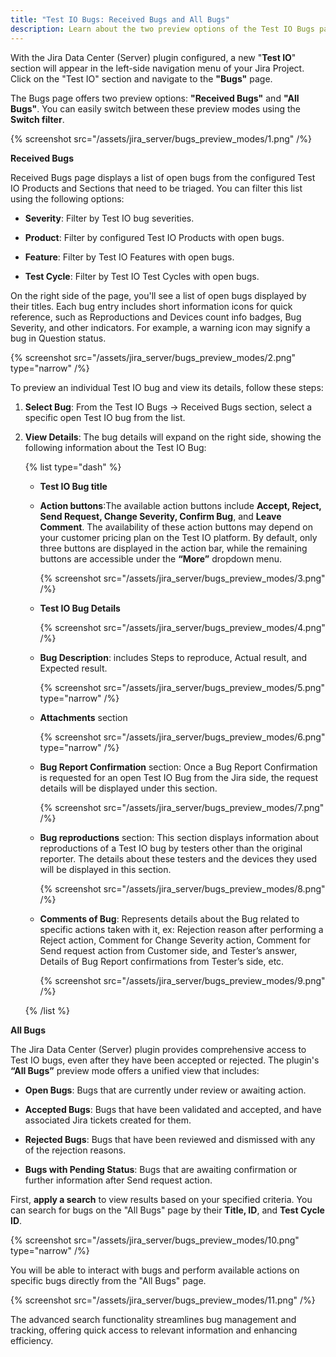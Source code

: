 ```yaml
---
title: "Test IO Bugs: Received Bugs and All Bugs"
description: Learn about the two preview options of the Test IO Bugs page.
---
```


With the Jira Data Center (Server) plugin configured, a new "**Test IO**" section will appear in the left-side navigation menu of your Jira Project. Click on the "Test IO" section and navigate to the **"Bugs"** page.

The Bugs page offers two preview options: **"Received Bugs"** and **"All Bugs"**. You can easily switch between these preview modes using the **Switch filter**.

{% screenshot src="/assets/jira_server/bugs_preview_modes/1.png" /%}

**Received Bugs**

Received Bugs page displays a list of open bugs from the configured Test IO Products and Sections that need to be triaged. You can filter this list using the following options:

- **Severity**: Filter by Test IO bug severities.

- **Product**: Filter by configured Test IO Products with open bugs.

- **Feature**: Filter by Test IO Features with open bugs.

- **Test Cycle**: Filter by Test IO Test Cycles with open bugs.

On the right side of the page, you'll see a list of open bugs displayed by their titles. Each bug entry includes short information icons for quick reference, such as Reproductions and Devices count info badges, Bug Severity, and other indicators. For example, a warning icon may signify a bug in Question status.

{% screenshot src="/assets/jira_server/bugs_preview_modes/2.png" type="narrow" /%}

To preview an individual Test IO bug and view its details, follow these steps:

1. **Select Bug**: From the Test IO Bugs -> Received Bugs section, select a specific open Test IO bug from the list.

2. **View Details**: The bug details will expand on the right side, showing the following information about the Test IO Bug:

   {% list type="dash" %}

   - **Test IO Bug title**
   - **Action buttons**:The available action buttons include **Accept, Reject, Send Request, Change Severity, Confirm Bug**, and **Leave Comment**. The availability of these action buttons may depend on your customer pricing plan on the Test IO platform. By default, only three buttons are displayed in the action bar, while the remaining buttons are accessible under the **“More”** dropdown menu.

     {% screenshot src="/assets/jira_server/bugs_preview_modes/3.png" /%}

   - **Test IO Bug Details**

     {% screenshot src="/assets/jira_server/bugs_preview_modes/4.png" /%}

   - **Bug Description**: includes Steps to reproduce, Actual result, and Expected result.

     {% screenshot src="/assets/jira_server/bugs_preview_modes/5.png" type="narrow" /%}

   - **Attachments** section

     {% screenshot src="/assets/jira_server/bugs_preview_modes/6.png" type="narrow" /%}

   - **Bug Report Confirmation** section: Once a Bug Report Confirmation is requested for an open Test IO Bug from the Jira side, the request details will be displayed under this section.

     {% screenshot src="/assets/jira_server/bugs_preview_modes/7.png" /%}

   - **Bug reproductions** section: This section displays information about reproductions of a Test IO bug by testers other than the original reporter. The details about these testers and the devices they used will be displayed in this section.

     {% screenshot src="/assets/jira_server/bugs_preview_modes/8.png" /%}

   - **Comments of Bug**: Represents details about the Bug related to specific actions taken with it, ex: Rejection reason after performing a Reject action, Comment for Change Severity action, Comment for Send request action from Customer side, and Tester’s answer, Details of Bug Report confirmations from Tester’s side, etc.

     {% screenshot src="/assets/jira_server/bugs_preview_modes/9.png" /%}

   {% /list %}

**All Bugs**

The Jira Data Center (Server) plugin provides comprehensive access to Test IO bugs, even after they have been accepted or rejected. The plugin's **“All Bugs”** preview mode offers a unified view that includes:

- **Open Bugs**: Bugs that are currently under review or awaiting action.

- **Accepted Bugs**: Bugs that have been validated and accepted, and have associated Jira tickets created for them.

- **Rejected Bugs**: Bugs that have been reviewed and dismissed with any of the rejection reasons.

- **Bugs with Pending Status**: Bugs that are awaiting confirmation or further information after Send request action.

First, **apply a search** to view results based on your specified criteria. You can search for bugs on the "All Bugs" page by their **Title, ID**, and **Test Cycle ID**.

{% screenshot src="/assets/jira_server/bugs_preview_modes/10.png" type="narrow" /%}

You will be able to interact with bugs and perform available actions on specific bugs directly from the "All Bugs" page.

{% screenshot src="/assets/jira_server/bugs_preview_modes/11.png" /%}

The advanced search functionality streamlines bug management and tracking, offering quick access to relevant information and enhancing efficiency.
